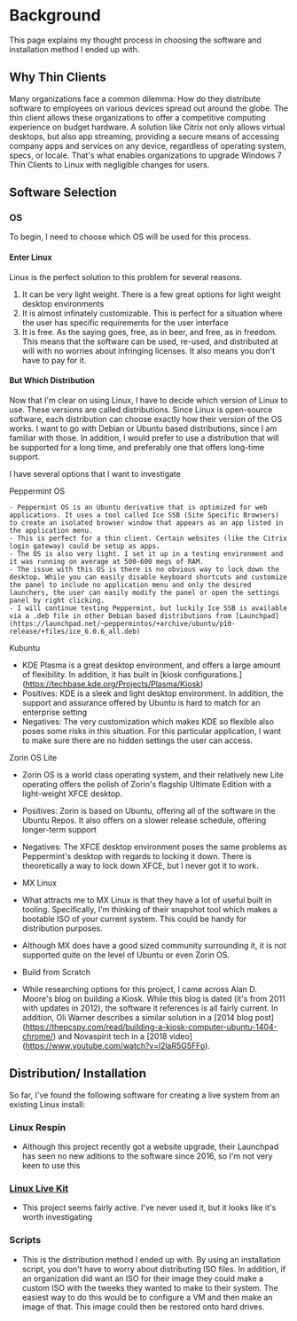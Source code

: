 # Background

This page explains my thought process in choosing the software and installation method I ended up with.

## Why Thin Clients

Many organizations face a common dilemma: How do they distribute software to employees on various devices spread out around the globe. The thin client allows these organizations to offer a competitive computing experience on budget hardware. A solution like Citrix not only allows virtual desktops, but also app streaming, providing a secure means of accessing company apps and services on any device, regardless of operating system, specs, or locale. That's what enables organizations to upgrade Windows 7 Thin Clients to Linux with negligible changes for users. 

## Software Selection

### OS

To begin, I need to choose which OS will be used for this process. 

#### Enter Linux 

Linux is the perfect solution to this problem for several reasons.

1. It can be very light weight. There is a few great options for light weight desktop environments
2. It is almost infinately customizable. This is perfect for a situation where the user has specific requirements for the user interface
3. It is free. As the saying goes, free, as in beer, and free, as in freedom. This means that the software can be used, re-used, and distributed at will with no worries about infringing licenses. It also means you don't have to pay for it.

#### But Which Distribution

Now that I'm clear on using Linux, I have to decide which version of Linux to use. These versions are called distributions. Since Linux is open-source software, each distribution can choose exactly how their version of the OS works. I want to go with Debian or Ubuntu based distributions, since I am familiar with those. In addition, I would prefer to use a distribution that will be supported for a long time, and preferably one that offers long-time support.

I have several options that I want to investigate

Peppermint OS

    - Peppermint OS is an Ubuntu derivative that is optimized for web applications. It uses a tool called Ice SSB (Site Specific Browsers) to create an isolated browser window that appears as an app listed in the application menu. 
    - This is perfect for a thin client. Certain websites (like the Citrix login gateway) could be setup as apps. 
    - The OS is also very light. I set it up in a testing environment and it was running on average at 500-600 megs of RAM.
    - The issue with this OS is there is no obvious way to lock down the desktop. While you can easily disable keyboard shortcuts and customize the panel to include no application menu and only the desired launchers, the user can easily modify the panel or open the settings panel by right clicking.
    - I will continue testing Peppermint, but luckily Ice SSB is available via a .deb file in other Debian based distributions from [Launchpad] (https://launchpad.net/~peppermintos/+archive/ubuntu/p10-release/+files/ice_6.0.6_all.deb)

Kubuntu

- KDE Plasma is a great desktop environment, and offers a large amount of flexibility. In addition, it has built in [kiosk configurations.] (https://techbase.kde.org/Projects/Plasma/Kiosk)
- Positives: KDE is a sleek and light desktop environment. In addition, the support and assurance offered by Ubuntu is hard to match for an enterprise setting
- Negatives: The very customization which makes KDE so flexible also poses some risks in this situation. For this particular application, I want to make sure there are no hidden settings the user can access.

Zorin OS Lite

- Zorin OS is a world class operating system, and their relatively new Lite operating offers the polish of Zorin's flagship Ultimate Edition with a light-weight XFCE desktop.
- Positives: Zorin is based on Ubuntu, offering all of the software in the Ubuntu Repos. It also offers on a slower release schedule, offering longer-term support
- Negatives: The XFCE desktop environment poses the same problems as Peppermint's desktop with regards to locking it down. There is theoretically a way to lock down XFCE, but I never got it to work.

- MX Linux
- What attracts me to MX Linux is that they have a lot of useful built in tooling. Specifically, I'm thinking of their snapshot tool which makes a bootable ISO of your current system. This could be handy for distribution purposes. 
- Although MX does have a good sized community surrounding it, it is not supported quite on the level of Ubuntu or even Zorin OS. 

- Build from Scratch 
- While researching options for this project, I came across Alan D. Moore's blog on building a Kiosk. While this blog is dated (it's from 2011 with updates in 2012), the software it references is all fairly current. In addition, Oli Warner describes a similar solution in a [2014 blog post] (https://thepcspy.com/read/building-a-kiosk-computer-ubuntu-1404-chrome/) and Novaspirit tech in a [2018 video] (https://www.youtube.com/watch?v=I2laR5G5FFo).

## Distribution/ Installation

So far, I've found the following software for creating a live system from an existing Linux install:

### Linux Respin

- Although this project recently got a website upgrade, their Launchpad has seen no new aditions to the software since 2016, so I'm not very keen to use this

### [Linux Live Kit](https://www.linux-live.org/#explore)

- This project seems fairly active. I've never used it, but it looks like it's worth investigating

### Scripts

- This is the distribution method I ended up with. By using an installation script, you don't have to worry about distributing ISO files. In addition, if an organization did want an ISO for their image they could make a custom ISO with the tweeks they wanted to make to their system. The easiest way to do this would be to configure a VM and then make an image of that. This image could then be restored onto hard drives.

